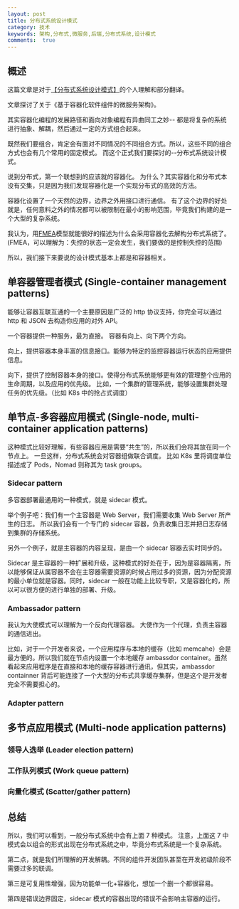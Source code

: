 ```yaml
---
layout: post
title: 分布式系统设计模式
category: 技术
keywords: 架构,分布式,微服务,后端,分布式系统,设计模式
comments:  true
---
```


## 概述

这篇文章是对于[【分布式系统设计模式】](https://www.usenix.org/system/files/conference/hotcloud16/hotcloud16_burns.pdf)的个人理解和部分翻译。

文章探讨了关于《基于容器化软件组件的微服务架构》。

其实容器化编程的发展路径和面向对象编程有异曲同工之妙--
都是将复杂的系统进行抽象、解耦，然后通过一定的方式组合起来。

既然我们要组合，肯定会有面对不同情况的不同组合方式。所以，这些不同的组合方式也会有几个常用的固定模式。
而这个正式我们要探讨的--分布式系统设计模式。

说到分布式，第一个联想到的应该就的容器化。
为什么？其实容器化和分布式本没有交集，只是因为我们发现容器化是一个实现分布式的高效的方法。

容器化设置了一个天然的边界，边界之外用接口进行通信。
有了这个边界的好处就是，任何意料之外的情况都可以被限制在最小的影响范围，毕竟我们构建的是一个大型的复杂系统。

我认为，用[FMEA](https://zh.wikipedia.org/wiki/%E5%A4%B1%E6%95%88%E6%A8%A1%E5%BC%8F%E4%B8%8E%E5%BD%B1%E5%93%8D%E5%88%86%E6%9E%90)模型就能很好的描述为什么会采用容器化去解构分布式系统了。(FMEA，可以理解为：失控的状态一定会发生，我们要做的是控制失控的范围)

所以，我们接下来要说的设计模式基本上都是和容器相关。

## 单容器管理者模式 (Single-container management patterns)

能够让容器互联互通的一个主要原因是广泛的 http 协议支持，你完全可以通过 http 和 JSON 去构造你应用的对外 API。

一个容器提供一种服务，最为直接。
容器有向上、向下两个方向。

向上，提供容器本身丰富的信息接口。能够为特定的监控容器运行状态的应用提供信息。

向下，提供了控制容器本身的接口。使得分布式系统能够更有效的管理整个应用的生命周期，以及应用的优先级。
比如，一个集群的管理系统，能够设置集群处理任务的优先级。（比如 K8s 中的抢占式调度）


## 单节点-多容器应用模式 (Single-node, multi-container application patterns)

这种模式比较好理解，有些容器应用是需要“共生”的，所以我们会将其放在同一个节点上。
一旦这样，分布式系统会对容器组做联合调度。
比如 K8s 里将调度单位描述成了 Pods，Nomad 则称其为 task groups。

### Sidecar pattern

多容器部署最通用的一种模式，就是 sidecar 模式。

举个例子吧：我们有一个主容器是 Web Server，我们需要收集 Web Server 所产生的日志。
所以我们会有一个专门的 sidecar 容器，负责收集日志并把日志存储到集群的存储系统。

另外一个例子，就是主容器的内容呈现，是由一个 sidecar 容器去实时同步的。

Sidecar 是主容器的一种扩展和升级，这种模式的好处在于，因为是容器隔离，所以能够保证从属容器不会在主容器需要资源的时候占用过多的资源，因为分配资源的最小单位就是容器。同时，sidecar 一般在功能上比较专职，又是容器化的，所以可以很方便的进行单独的部署、升级。

### Ambassador pattern

我认为大使模式可以理解为一个反向代理容器。
大使作为一个代理，负责主容器的通信进出。

比如，对于一个开发者来说，一个应用程序与本地的缓存（比如 memcahe）会是最方便的。所以我们就在节点内设置一个本地缓存 ambassdor container。虽然看起来应用程序是在直接和本地的缓存容器进行通讯，但其实，ambassdor containner 背后可能连接了一个大型的分布式共享缓存集群，但是这个是开发者完全不需要担心的。

### Adapter pattern



## 多节点应用模式 (Multi-node application patterns)

### 领导人选举 (Leader election pattern)

### 工作队列模式 (Work queue pattern)

### 向量化模式 (Scatter/gather pattern)

## 总结

所以，我们可以看到，一般分布式系统中会有上面 7 种模式。
注意，上面这 7 中模式会以组合的形式出现在分布式系统之中，毕竟分布式系统是一个复杂系统。

第二点，就是我们所理解的开发解耦。不同的组件开发团队甚至在开发初级阶段不需要过多的联调。

第三是可复用性增强，因为功能单一化+容器化，想加一个删一个都很容易。

第四是错误边界固定，sidecar 模式的容器出现的错误不会影响主容器的运行。

